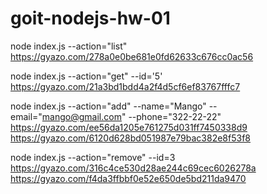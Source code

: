 # goit-nodejs-hw-01

node index.js --action="list"
https://gyazo.com/278a0e0be681e0fd62633c676cc0ac56

node index.js --action="get" --id='5'
https://gyazo.com/21a3bd1bdd4a2f4d5cf6ef83767fffc7

node index.js --action="add" --name="Mango" --email="mango@gmail.com" --phone="322-22-22"
https://gyazo.com/ee56da1205e761275d031ff7450338d9
https://gyazo.com/6120d628bd051987e79bac382e8f53f8

node index.js --action="remove" --id=3
https://gyazo.com/316c4ce530d28ae244c69cec6026278a
https://gyazo.com/f4da3ffbbf0e52e650de5bd211da9470

